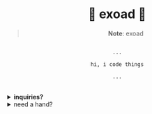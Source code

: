 <h1 align="center">🎏 exoad 🎏</h1>


<div align="center">

> **Note**: exoad


```

...

hi, i code things

...

```

</div>

<br>

<details>
<summary>
<strong>inquiries?</strong>
</summary>

if you have inquiries regarding my software, give me a forward through my discord server: [link](https://discord.gg/PbJQRT9zQ8)

</details>

<details>
<summary>
need a hand?
</summary>

i can lend a hand in fields dealing with systems or ad hoc fields:

1. Java (Swing!)
2. C/C++ (0x, Boost, OpenGL, Lua)
3. Dart (Flutter!)
4. JavaScript (NodeJS)
5. Haxe (OpenFL)

follow through my going to the *inquiries* section

</details>